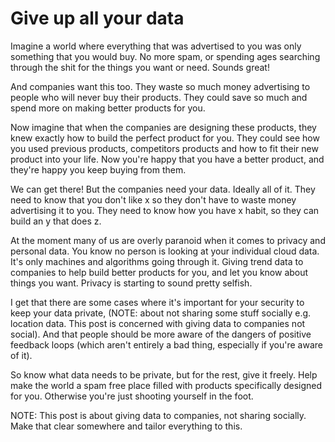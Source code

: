 # Give up all your data

Imagine a world where everything that was advertised to you was only something that you would buy. No more spam, or spending ages searching through the shit for the things you want or need. Sounds great!

And companies want this too. They waste so much money advertising to people who will never buy their products. They could save so much and spend more on making better products for you.

Now imagine that when the companies are designing these products, they knew exactly how to build the perfect product for you. They could see how you used previous products, competitors products and how to fit their new product into your life. Now you're happy that you have a better product, and they're happy you keep buying from them.

We can get there! But the companies need your data. Ideally all of it. They need to know that you don't like x so they don't have to waste money advertising it to you. They need to know how you have x habit, so they can build an y that does z.

At the moment many of us are overly paranoid when it comes to privacy and personal data. You know no person is looking at your  individual cloud data. It's only machines and algorithms going through it. Giving trend data to companies to help build better products for you, and let you know about things you want. Privacy is starting to sound pretty selfish.

I get that there are some cases where it's important for your security to keep your data private, (NOTE: about not sharing some stuff socially e.g. location data. This post is concerned with giving data to companies not social). And that people should be more aware of the dangers of positive feedback loops (which aren't entirely a bad thing, especially if you're aware of it).

So know what data needs to be private, but for the rest, give it freely. Help make the world a spam free place filled with products specifically designed for you. Otherwise you're just shooting yourself in the foot.

NOTE: This post is about giving data to companies, not sharing socially. Make that clear somewhere and tailor everything to this.